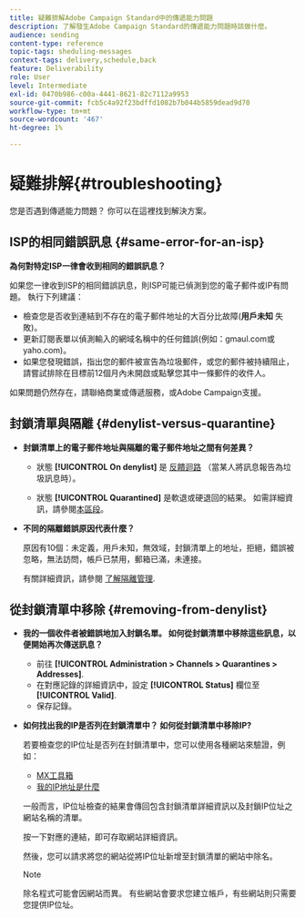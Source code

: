 ```yaml
---
title: 疑難排解Adobe Campaign Standard中的傳遞能力問題
description: 了解發生Adobe Campaign Standard的傳遞能力問題時該做什麼。
audience: sending
content-type: reference
topic-tags: sheduling-messages
context-tags: delivery,schedule,back
feature: Deliverability
role: User
level: Intermediate
exl-id: 0470b986-c00a-4441-8621-82c7112a9953
source-git-commit: fcb5c4a92f23bdffd1082b7b044b5859dead9d70
workflow-type: tm+mt
source-wordcount: '467'
ht-degree: 1%

---
```


# 疑難排解{#troubleshooting}

您是否遇到傳遞能力問題？ 你可以在這裡找到解決方案。

## ISP的相同錯誤訊息 {#same-error-for-an-isp}

**為何對特定ISP一律會收到相同的錯誤訊息？**

如果您一律收到ISP的相同錯誤訊息，則ISP可能已偵測到您的電子郵件或IP有問題。 執行下列建議：
* 檢查您是否收到連結到不存在的電子郵件地址的大百分比故障(**用戶未知** 失敗)。
* 更新訂閱表單以偵測輸入的網域名稱中的任何錯誤(例如：gmaul.com或yaho.com)。
* 如果您發現錯誤，指出您的郵件被宣告為垃圾郵件，或您的郵件被持續阻止，請嘗試排除在目標前12個月內未開啟或點擊您其中一條郵件的收件人。

如果問題仍然存在，請聯絡商業或傳遞服務，或Adobe Campaign支援。

## 封鎖清單與隔離 {#denylist-versus-quarantine}

* **封鎖清單上的電子郵件地址與隔離的電子郵件地址之間有何差異？**

   * 狀態 **[!UICONTROL On denylist]** 是 [反饋迴路](https://experienceleague.adobe.com/docs/deliverability-learn/deliverability-best-practice-guide/transition-process/infrastructure.html#feedback-loops) （當某人將訊息報告為垃圾訊息時）。

   * 狀態 **[!UICONTROL Quarantined]** 是軟退或硬退回的結果。
   如需詳細資訊，請參閱[本區段](../../sending/using/understanding-quarantine-management.md#quarantine-vs-denylist)。

* **不同的隔離錯誤原因代表什麼？**

   原因有10個：未定義，用戶未知，無效域，封鎖清單上的地址，拒絕，錯誤被忽略，無法訪問，帳戶已禁用，郵箱已滿，未連接。

   有關詳細資訊，請參閱 [了解隔離管理](../../sending/using/understanding-quarantine-management.md).

## 從封鎖清單中移除 {#removing-from-denylist}

* **我的一個收件者被錯誤地加入封鎖名單。 如何從封鎖清單中移除這些訊息，以便開始再次傳送訊息？**

   * 前往 **[!UICONTROL Administration > Channels > Quarantines > Addresses]**.
   * 在對應記錄的詳細資訊中，設定 **[!UICONTROL Status]** 欄位至 **[!UICONTROL Valid]**.
   * 保存記錄。

* **如何找出我的IP是否列在封鎖清單中？ 如何從封鎖清單中移除IP?**

   若要檢查您的IP位址是否列在封鎖清單中，您可以使用各種網站來驗證，例如：
   * [MX工具箱](https://mxtoolbox.com/)
   * [我的IP地址是什麼](https://whatismyipaddress.com)

   一般而言，IP位址檢查的結果會傳回包含封鎖清單詳細資訊以及封鎖IP位址之網站名稱的清單。

   按一下對應的連結，即可存取網站詳細資訊。

   然後，您可以請求將您的網站從將IP位址新增至封鎖清單的網站中除名。

   >[!NOTE]
   >
   >除名程式可能會因網站而異。 有些網站會要求您建立帳戶，有些網站則只需要您提供IP位址。
